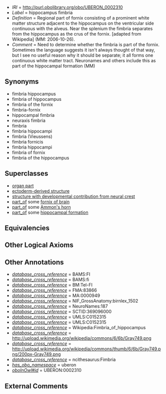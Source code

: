  * *IRI* = http://purl.obolibrary.org/obo/UBERON_0002310
 * *Label* = hippocampus fimbria
 * *Definition* = Regional part of fornix consisting of a prominent white matter structure adjacent to the hippocampus on the ventricular side continuous with the alveus.  Near the splenium the fimbria separates from the hippocampus as the crus of the fornix. [adapted from Wikipedia] (MM: 2006-10-26).
 * *Comment* = Need to determine whether the fimbria is part of the fornix.  Sometimes the language suggests it isn't always thought of that way, but I see no useful reason why it should be separate;  it all forms one continuous white matter tract. Neuronames and others include this as part of the hippocampal formation (MM)

## Synonyms

 * fimbria hippocampus
 * fimbria of hippocampus
 * fimbria of the fornix
 * fimbria-fornix
 * hippocampal fimbria
 * neuraxis fimbria
 * fimbria
 * fimbria  hippocampi
 * fimbria (Vieussens)
 * fimbria fornicis
 * fimbria hippocampi
 * fimbria of fornix
 * fimbria of the hippocampus

## Superclasses

 * [organ part](../../UBERON/64/UBERON_0000064.md)
 * [ectoderm-derived structure](../../UBERON/21/UBERON_0004121.md)
 * [structure with developmental contribution from neural crest](../../UBERON/14/UBERON_0010314.md)
 * [part_of](../../BFO/50/BFO_0000050.md) some [fornix of brain](../../UBERON/52/UBERON_0000052.md)
 * [part_of](../../BFO/50/BFO_0000050.md) some [Ammon's horn](../../UBERON/54/UBERON_0001954.md)
 * [part_of](../../BFO/50/BFO_0000050.md) some [hippocampal formation](../../UBERON/21/UBERON_0002421.md)

## Equivalencies


## Other Logical Axioms


## Other Annotations

 * *[database_cross_reference](../../ef/oboInOwl#hasDbXref.md)* = BAMS:FI
 * *[database_cross_reference](../../ef/oboInOwl#hasDbXref.md)* = BAMS:fi
 * *[database_cross_reference](../../ef/oboInOwl#hasDbXref.md)* = BM:Tel-FI
 * *[database_cross_reference](../../ef/oboInOwl#hasDbXref.md)* = FMA:83866
 * *[database_cross_reference](../../ef/oboInOwl#hasDbXref.md)* = MA:0000949
 * *[database_cross_reference](../../ef/oboInOwl#hasDbXref.md)* = NIF_GrossAnatomy:birnlex_1502
 * *[database_cross_reference](../../ef/oboInOwl#hasDbXref.md)* = NeuroNames:187
 * *[database_cross_reference](../../ef/oboInOwl#hasDbXref.md)* = SCTID:369096000
 * *[database_cross_reference](../../ef/oboInOwl#hasDbXref.md)* = UMLS:C0152315
 * *[database_cross_reference](../../ef/oboInOwl#hasDbXref.md)* = UMLS:C0152315
 * *[database_cross_reference](../../ef/oboInOwl#hasDbXref.md)* = Wikipedia:Fimbria_of_hippocampus
 * *[database_cross_reference](../../ef/oboInOwl#hasDbXref.md)* = http://upload.wikimedia.org/wikipedia/commons/6/6b/Gray749.png
 * *[database_cross_reference](../../ef/oboInOwl#hasDbXref.md)* = http://upload.wikimedia.org/wikipedia/commons/thumb/6/6b/Gray749.png/200px-Gray749.png
 * *[database_cross_reference](../../ef/oboInOwl#hasDbXref.md)* = ncithesaurus:Fimbria
 * *[has_obo_namespace](../../ce/oboInOwl#hasOBONamespace.md)* = uberon
 * *[oboInOwl#id](../../id/oboInOwl#id.md)* = UBERON:0002310

## External Comments

